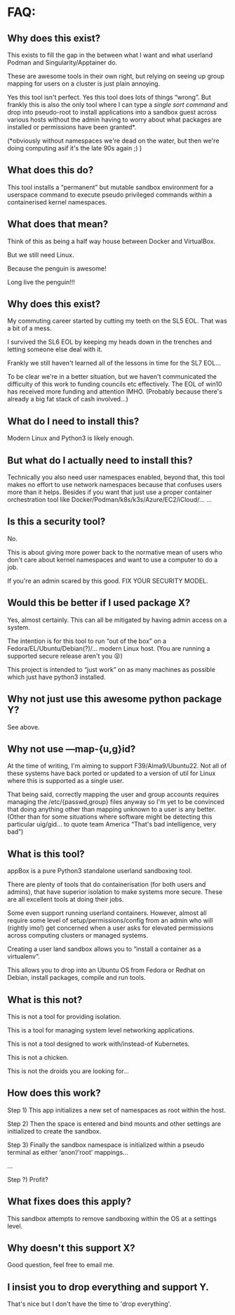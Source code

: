 # FAQ:

## Why does this exist?

This exists to fill the gap in the between what I want and what userland Podman and Singularity/Apptainer do.

These are awesome tools in their own right, but relying on seeing up group mapping for users on a cluster is just plain annoying.

Yes this tool isn't perfect. Yes this tool does lots of things “wrong”. But frankly this is also the only tool where I can type a *single sort command* and drop into pseudo-root to install applications into a sandbox guest across various hosts without the admin having to worry about what packages are installed or permissions have been granted*.

(*obviously without namespaces we're dead on the water, but then we're doing computing asif it's the late 90s again ;) )

## What does this do?

This tool installs a “permanent” but mutable sandbox environment for a userspace command to execute pseudo privileged commands within a containerised kernel namespaces. 

## What does that mean?

Think of this as being a half way house between Docker and VirtualBox.

But we still need Linux.

Because the penguin is awesome!

Long live the penguin!!!

## Why does this exist?

My commuting career started by cutting my teeth on the SL5 EOL. That was a bit of a mess.

I survived the SL6 EOL by keeping my heads down in the trenches and letting someone else deal with it.

Frankly we still haven't learned all of the lessons in time for the SL7 EOL…

To be clear we're in a better situation, but we haven't communicated the difficulty of this work to funding councils etc effectively. The EOL of win10 has received more funding and attention IMHO. (Probably because there's already a big fat stack of cash involved…)

## What do I need to install this?

Modern Linux and Python3 is likely enough. 

## But what do I actually need to install this?

Technically you also need user namespaces enabled, beyond that, this tool makes no effort to use network namespaces because that confuses users more than it helps. Besides if you want that just use a proper container orchestration tool like Docker/Podman/k8s/k3s/Azure/EC2/iCloud/… …

## Is this a security tool?

No.

This is about giving more power back to the normative mean of users who don't care about kernel namespaces and want to use a computer to do a job.

If you're an admin scared by this good. FIX YOUR SECURITY MODEL.

## Would this be better if I used package X?

Yes, almost certainly. This can all be mitigated by having admin access on a system.

The intention is for this tool to run “out of the box” on a Fedora/EL/Ubuntu/Debian(?)/… modern Linux host.  (You are running a supported secure release aren't you 😝)

This project is intended to “just work” on as many machines as possible which just have python3 installed.

## Why not just use this awesome python package Y?

See above.

## Why not use —map-{u,g}id?

At the time of writing, I'm aiming to support F39/Alma9/Ubuntu22. Not all of these systems have back ported or updated to a version of util for Linux where this is supported as a single user.

That being said, correctly mapping the user and group accounts requires managing the /etc/{passwd,group} files anyway so I'm yet to be convinced that doing anything other than mapping unknown to a user is any better. (Other than for some situations where software might be detecting this particular uig/gid… to quote team America “That's bad intelligence, very bad”)

## What is this tool?

appBox is a pure Python3 standalone userland sandboxing tool.

There are plenty of tools that do containerisation (for both users and admins), that have superior isolation to make systems more secure. These are all excellent tools at doing their jobs.

Some even support running userland containers. However, almost all require some level of setup/permissions/config from an admin who will (rightly imo!) get concerned when a user asks for elevated permissions across computing clusters or managed systems. 

Creating a user land sandbox allows you to “install a container as a virtualenv”.

This allows you to drop into an Ubuntu OS from Fedora or Redhat on Debian, install packages, compile and run tools.

## What is this not?

This is not a tool for providing isolation.

This is a tool for managing system level networking applications.

This is not a tool designed to work with/instead-of Kubernetes.

This is not a chicken.

This is not the droids you are looking for…

## How does this work?

Step 1) This app initializes a new set of namespaces as root within the host.

Step 2) Then the space is entered and bind mounts and other settings are initialized to create the sandbox.

Step 3) Finally the sandbox namespace is initialized within a pseudo terminal as either ‘anon’/’root’ mappings…

…

Step ?) Profit?

## What fixes does this apply?

This sandbox attempts to remove sandboxing within the OS at a settings level.

## Why doesn't this support X?

Good question, feel free to email me. 

## I insist you to drop everything and support Y.

That's nice but I don't have the time to 'drop everything'.

